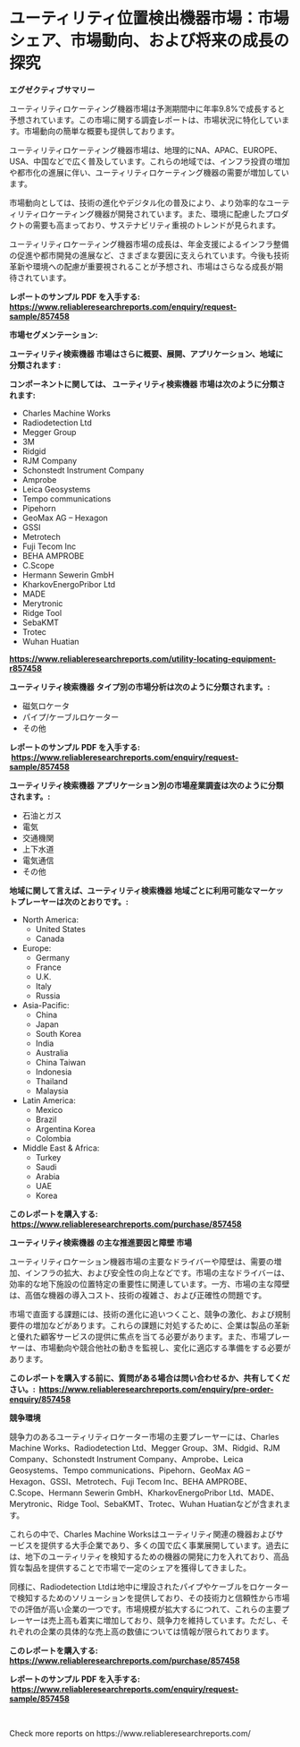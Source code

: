 <p><h1>ユーティリティ位置検出機器市場：市場シェア、市場動向、および将来の成長の探究</h1></p><p><strong>エグゼクティブサマリー</strong></p>
<p><p>ユーティリティロケーティング機器市場は予測期間中に年率9.8%で成長すると予想されています。この市場に関する調査レポートは、市場状況に特化しています。市場動向の簡単な概要も提供しております。</p><p>ユーティリティロケーティング機器市場は、地理的にNA、APAC、EUROPE、USA、中国などで広く普及しています。これらの地域では、インフラ投資の増加や都市化の進展に伴い、ユーティリティロケーティング機器の需要が増加しています。</p><p>市場動向としては、技術の進化やデジタル化の普及により、より効率的なユーティリティロケーティング機器が開発されています。また、環境に配慮したプロダクトの需要も高まっており、サステナビリティ重視のトレンドが見られます。</p><p>ユーティリティロケーティング機器市場の成長は、年金支援によるインフラ整備の促進や都市開発の進展など、さまざまな要因に支えられています。今後も技術革新や環境への配慮が重要視されることが予想され、市場はさらなる成長が期待されています。</p></p>
<p><strong>レポートのサンプル PDF を入手する: <a href="https://www.reliableresearchreports.com/enquiry/request-sample/857458">https://www.reliableresearchreports.com/enquiry/request-sample/857458</a></strong></p>
<p><strong>市場セグメンテーション:</strong></p>
<p><strong> ユーティリティ検索機器 市場はさらに概要、展開、アプリケーション、地域に分類されます :</strong></p>
<p><strong>コンポーネントに関しては、 ユーティリティ検索機器 市場は次のように分類されます: &nbsp;</strong></p>
<p><ul><li>Charles Machine Works</li><li>Radiodetection Ltd</li><li>Megger Group</li><li>3M</li><li>Ridgid</li><li>RJM Company</li><li>Schonstedt Instrument Company</li><li>Amprobe</li><li>Leica Geosystems</li><li>Tempo communications</li><li>Pipehorn</li><li>GeoMax AG – Hexagon</li><li>GSSI</li><li>Metrotech</li><li>Fuji Tecom Inc</li><li>BEHA AMPROBE</li><li>C.Scope</li><li>Hermann Sewerin GmbH</li><li>KharkovEnergoPribor Ltd</li><li>MADE</li><li>Merytronic</li><li>Ridge Tool</li><li>SebaKMT</li><li>Trotec</li><li>Wuhan Huatian</li></ul></p>
<p><strong><a href="https://www.reliableresearchreports.com/utility-locating-equipment-r857458">https://www.reliableresearchreports.com/utility-locating-equipment-r857458</a></strong></p>
<p><strong> ユーティリティ検索機器 タイプ別の市場分析は次のように分類されます。:</strong></p>
<p><ul><li>磁気ロケータ</li><li>パイプ/ケーブルロケーター</li><li>その他</li></ul></p>
<p><strong>レポートのサンプル PDF を入手する: &nbsp;<a href="https://www.reliableresearchreports.com/enquiry/request-sample/857458">https://www.reliableresearchreports.com/enquiry/request-sample/857458</a></strong></p>
<p><strong> ユーティリティ検索機器 アプリケーション別の市場産業調査は次のように分類されます。:</strong></p>
<p><ul><li>石油とガス</li><li>電気</li><li>交通機関</li><li>上下水道</li><li>電気通信</li><li>その他</li></ul></p>
<p><strong>地域に関して言えば、ユーティリティ検索機器 地域ごとに利用可能なマーケットプレーヤーは次のとおりです。:</strong></p>
<p><ul>
    <li>
        North America:
        <ul>
            <li>United States</li>
            <li>Canada</li>
        </ul>
    </li>
    <li>
        Europe:
        <ul>
            <li>Germany</li>
            <li>France</li>
            <li>U.K.</li>
            <li>Italy</li>
            <li>Russia</li>
        </ul>
    </li>
    <li>
        Asia-Pacific:
        <ul>
            <li>China</li>
            <li>Japan</li>
            <li>South Korea</li>
            <li>India</li>
            <li>Australia</li>
            <li>China Taiwan</li>
            <li>Indonesia</li>
            <li>Thailand</li>
            <li>Malaysia</li>
        </ul>
    </li>
    <li>
        Latin America:
        <ul>
            <li>Mexico</li>
            <li>Brazil</li>
            <li>Argentina Korea</li>
            <li>Colombia</li>
        </ul>
    </li>
    <li>
        Middle East & Africa:
        <ul>
            <li>Turkey</li>
            <li>Saudi</li>
            <li>Arabia</li>
            <li>UAE</li>
            <li>Korea</li>
        </ul>
    </li>
    </ul></p>
<p><strong>このレポートを購入する: &nbsp;<a href="https://www.reliableresearchreports.com/purchase/857458">https://www.reliableresearchreports.com/purchase/857458</a></strong></p>
<p><strong>ユーティリティ検索機器 の主な推進要因と障壁 市場</strong></p>
<p><p>ユーティリティロケーション機器市場の主要なドライバーや障壁は、需要の増加、インフラの拡大、および安全性の向上などです。市場の主なドライバーは、効率的な地下施設の位置特定の重要性に関連しています。一方、市場の主な障壁は、高価な機器の導入コスト、技術の複雑さ、および正確性の問題です。</p><p>市場で直面する課題には、技術の進化に追いつくこと、競争の激化、および規制要件の増加などがあります。これらの課題に対処するために、企業は製品の革新と優れた顧客サービスの提供に焦点を当てる必要があります。また、市場プレーヤーは、市場動向や競合他社の動きを監視し、変化に適応する準備をする必要があります。</p></p>
<p><strong>このレポートを購入する前に、質問がある場合は問い合わせるか、共有してください。:&nbsp; <a href="https://www.reliableresearchreports.com/enquiry/pre-order-enquiry/857458">https://www.reliableresearchreports.com/enquiry/pre-order-enquiry/857458</a></strong></p>
<p><strong>競争環境</strong></p>
<p><p>競争力のあるユーティリティロケーター市場の主要プレーヤーには、Charles Machine Works、Radiodetection Ltd、Megger Group、3M、Ridgid、RJM Company、Schonstedt Instrument Company、Amprobe、Leica Geosystems、Tempo communications、Pipehorn、GeoMax AG – Hexagon、GSSI、Metrotech、Fuji Tecom Inc、BEHA AMPROBE、C.Scope、Hermann Sewerin GmbH、KharkovEnergoPribor Ltd、MADE、Merytronic、Ridge Tool、SebaKMT、Trotec、Wuhan Huatianなどが含まれます。</p><p>これらの中で、Charles Machine Worksはユーティリティ関連の機器およびサービスを提供する大手企業であり、多くの国で広く事業展開しています。過去には、地下のユーティリティを検知するための機器の開発に力を入れており、高品質な製品を提供することで市場で一定のシェアを獲得してきました。</p><p>同様に、Radiodetection Ltdは地中に埋設されたパイプやケーブルをロケーターで検知するためのソリューションを提供しており、その技術力と信頼性から市場での評価が高い企業の一つです。市場規模が拡大するにつれて、これらの主要プレーヤーは売上高も着実に増加しており、競争力を維持しています。ただし、それぞれの企業の具体的な売上高の数値については情報が限られております。</p></p>
<p><strong>このレポートを購入する: &nbsp; <a href="https://www.reliableresearchreports.com/purchase/857458">https://www.reliableresearchreports.com/purchase/857458</a></strong></p>
<p><strong>レポートのサンプル PDF を入手する: &nbsp;<a href="https://www.reliableresearchreports.com/enquiry/request-sample/857458">https://www.reliableresearchreports.com/enquiry/request-sample/857458</a></strong><strong></strong></p>
<p>&nbsp;</p>
<p>Check more reports on https://www.reliableresearchreports.com/</p>